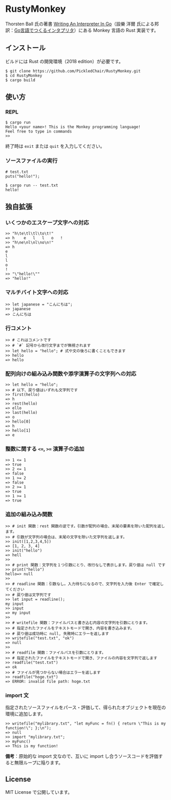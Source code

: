 # RustyMonkey

Thorsten Ball 氏の著書 [Writing An Interpreter In Go](https://interpreterbook.com/)（設樂 洋爾 氏による邦訳：[Go言語でつくるインタプリタ](https://www.oreilly.co.jp/books/9784873118222/)）にある Monkey 言語の Rust 実装です。



## インストール

ビルドには Rust の開発環境（2018 edition）が必要です。

```
$ git clone https://github.com/PickledChair/RustyMonkey.git
$ cd RustyMonkey
$ cargo build
```



## 使い方

### REPL

```
$ cargo run
Hello <your name>! This is the Monkey programming language!
Feel free to type in commands
>>
```

終了時は `exit` または `quit` を入力してください。



### ソースファイルの実行

```
# test.txt
puts("hello!");
```



```
$ cargo run -- test.txt
hello!
```



## 独自拡張

### いくつかのエスケープ文字への対応

```
>> "h\te\tl\tl\to\t!"
=> h	e	l	l	o	!
>> "h\ne\nl\nl\no\n!"
=> h
e
l
l
o
!
>> "\"hello!\""
=> "hello!"
```



### マルチバイト文字への対応

```
>> let japanese = "こんにちは";
>> japanese
=> こんにちは
```



### 行コメント

```
>> # これはコメントです
>> # `#` 記号から改行文字までが無視されます
>> let hello = "hello"; # 式や文の後ろに書くこともできます
>> hello
=> hello
```



### 配列向けの組み込み関数や添字演算子の文字列への対応

```
>> let hello = "hello";
>> # 以下、戻り値はいずれも文字列です
>> first(hello)
=> h
>> rest(hello)
=> ello
>> last(hello)
=> o
>> hello[0]
=> h
>> hello[1]
=> e
```



### 整数に関する `<=`, `>=` 演算子の追加

```
>> 1 <= 1
=> true
>> 2 <= 1
=> false
>> 1 >= 2
=> false
>> 2 >= 1
=> true
>> 1 >= 1
=> true
```



### 追加の組み込み関数

```
>> # init 関数：rest 関数の逆です。引数が配列の場合、末尾の要素を除いた配列を返します。
>> # 引数が文字列の場合は、末尾の文字を除いた文字列を返します。
>> init([1,2,3,4,5])
=> [1, 2, 3, 4]
>> init("hello")
=> hell
>>
>> # print 関数：文字列を１つ引数にとり、改行なしで表示します。戻り値は null です
>> print("hello")
hello=> null
>>
>> # readline 関数：引数なし。入力待ちになるので、文字列を入力後 Enter で確定してください
>> # 戻り値は文字列です
>> let input = readline();
my input
>> input
=> my input
>>
>> # writefile 関数：ファイルパスと書き込む内容の文字列を引数にとります。
>> # 指定されたファイルをテキストモードで開き、内容を書き込みます。
>> # 戻り値は成功時に null, 失敗時にエラーを返します
>> writefile("test.txt", "ok")
=> null
>>
>> # readfile 関数：ファイルパスを引数にとります。
>> # 指定されたファイルをテキストモードで開き、ファイルの内容を文字列で返します
>> readfile("test.txt")
=> ok
>> # ファイルが見つからない場合はエラーを返します
>> readfile("hoge.txt")
=> ERROR: invalid file path: hoge.txt
```



### import 文

指定されたソースファイルをパース・評価して、得られたオブジェクトを現在の環境に追加します。

```
>> writefile("mylibrary.txt", "let myFunc = fn() { return \"This is my function!\"; };\n");
=> null
>> import "mylibrary.txt";
>> myFunc()
=> This is my function!
```

**備考**：原始的な import 文なので、互いに import し合うソースコードを評価すると無限ループに陥ります。



## License

MIT License で公開しています。